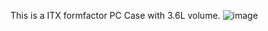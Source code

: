 This is a ITX formfactor PC Case with 3.6L volume.
![image](https://github.com/user-attachments/assets/df70683a-fba7-467b-951b-251fde00c03f)
